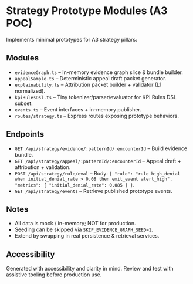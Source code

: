 # Strategy Prototype Modules (A3 POC)

Implements minimal prototypes for A3 strategy pillars:

## Modules
- `evidenceGraph.ts` – In-memory evidence graph slice & bundle builder.
- `appealSample.ts` – Deterministic appeal draft packet generator.
- `explainability.ts` – Attribution packet builder + validator (L1 normalized).
- `kpiRulesDsl.ts` – Tiny tokenizer/parser/evaluator for KPI Rules DSL subset.
- `events.ts` – Event interfaces + in-memory publisher.
- `routes/strategy.ts` – Express routes exposing prototype behaviors.

## Endpoints
- `GET /api/strategy/evidence/:patternId/:encounterId` – Build evidence bundle.
- `GET /api/strategy/appeal/:patternId/:encounterId` – Appeal draft + attribution + validation.
- `POST /api/strategy/rule/eval` – Body: `{ "rule": "rule high_denial when initial_denial_rate > 0.08 then emit_event alert_high", "metrics": { "initial_denial_rate": 0.085 } }`.
- `GET /api/strategy/events` – Retrieve published prototype events.

## Notes
- All data is mock / in-memory; NOT for production.
- Seeding can be skipped via `SKIP_EVIDENCE_GRAPH_SEED=1`.
- Extend by swapping in real persistence & retrieval services.

## Accessibility
Generated with accessibility and clarity in mind. Review and test with assistive tooling before production use.
